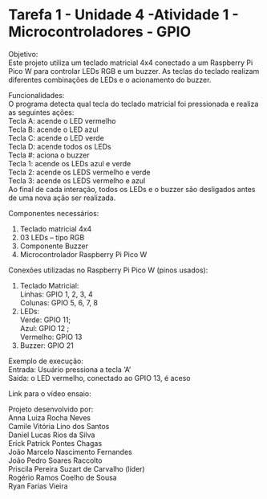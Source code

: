 # Tarefa 1 - Unidade 4 -Atividade 1 - Microcontroladores - GPIO

Objetivo:  
Este projeto utiliza um teclado matricial 4x4 conectado a um Raspberry Pi Pico W para controlar LEDs RGB e um buzzer. As teclas do teclado realizam diferentes combinações de LEDs e o acionamento do buzzer.

Funcionalidades:  
O programa detecta qual tecla do teclado matricial foi pressionada e realiza as seguintes ações:  
Tecla A: acende o LED vermelho  
Tecla B: acende o LED azul  
Tecla C: acende o LED verde  
Tecla D: acende todos os LEDs  
Tecla #: aciona o buzzer  
Tecla 1: acende os LEDs azul e verde  
Tecla 2: acende os LEDS vermelho e verde  
Tecla 3: acende os LEDS vermelho e azul  
Ao final de cada interação, todos os LEDs e o buzzer são desligados antes de uma nova ação ser realizada.

Componentes necessários:
1) Teclado matricial 4x4
2) 03 LEDs – tipo RGB
3) Componente Buzzer
4) Microcontrolador Raspberry Pi Pico W

Conexões utilizadas no Raspberry Pi Pico W (pinos usados):
1) Teclado Matricial:  
     Linhas: GPIO 1, 2, 3, 4  
     Colunas: GPIO 5, 6, 7, 8
2) LEDs:  
     Verde: GPIO 11;  
     Azul: GPIO 12 ;  
     Vermelho: GPIO 13
3) Buzzer: GPIO 21

Exemplo de execução:  
Entrada: Usuário pressiona a tecla ‘A’  
Saída: o LED vermelho, conectado ao GPIO 13, é aceso  

Link para o vídeo ensaio:  


Projeto desenvolvido por:   
Anna Luiza Rocha Neves  
Camile Vitória Lino dos Santos  
Daniel Lucas Rios da Silva  
Erick Patrick Pontes Chagas  
João Marcelo Nascimento Fernandes  
João Pedro Soares Raccolto  
Priscila Pereira Suzart de Carvalho (líder)  
Rogério Ramos Coelho de Sousa  
Ryan Farias Vieira
